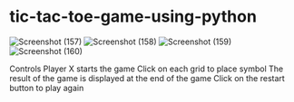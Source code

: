 # tic-tac-toe-game-using-python

![Screenshot (157)](https://user-images.githubusercontent.com/114282369/196422388-97e255e2-ccb0-44bc-b594-779ec9e5f6c0.png)
![Screenshot (158)](https://user-images.githubusercontent.com/114282369/196422404-81a9911b-ae07-435b-ab49-cca27816aab4.png)
![Screenshot (159)](https://user-images.githubusercontent.com/114282369/196422413-cd6c8e28-8639-437c-bc15-c9e5a4996a06.png)
![Screenshot (160)](https://user-images.githubusercontent.com/114282369/196422418-14f1da57-029c-4b78-94ea-d40ba94395ed.png)


Controls
Player X starts the game
Click on each grid to place symbol
The result of the game is displayed at the end of the game
Click on the restart button to play again
